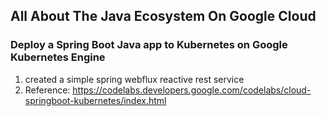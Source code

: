 ## All About The  Java Ecosystem On Google Cloud

### Deploy a Spring Boot Java app to Kubernetes on Google Kubernetes Engine

1. created a simple spring webflux reactive rest service
2. Reference: https://codelabs.developers.google.com/codelabs/cloud-springboot-kubernetes/index.html